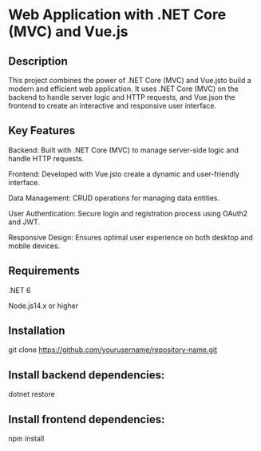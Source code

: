  # Web Application with .NET Core (MVC) and Vue.js
## Description
This project combines the power of .NET Core (MVC) and Vue.jsto build a modern and efficient web application. It uses .NET Core (MVC) on the backend to handle server logic and HTTP requests, and Vue.json the frontend to create an interactive and responsive user interface.

## Key Features
Backend: Built with .NET Core (MVC) to manage server-side logic and handle HTTP requests.

Frontend: Developed with Vue.jsto create a dynamic and user-friendly interface.

Data Management: CRUD operations for managing data entities.

User Authentication: Secure login and registration process using OAuth2 and JWT.

Responsive Design: Ensures optimal user experience on both desktop and mobile devices.

## Requirements
.NET 6

Node.js14.x or higher

## Installation
git clone https://github.com/yourusername/repository-name.git
## Install backend dependencies:
dotnet restore
## Install frontend dependencies:
npm install
